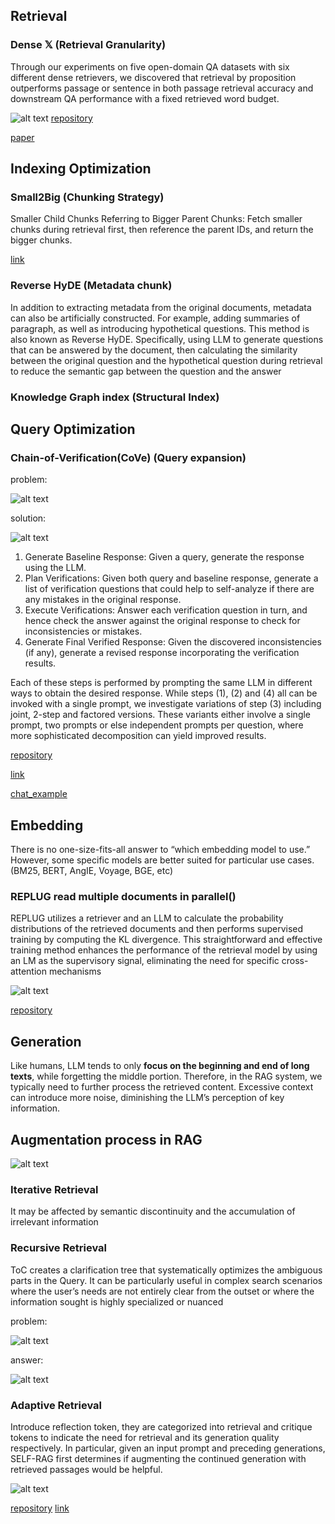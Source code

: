 ## Retrieval

### Dense 𝕏  (Retrieval Granularity)
Through our experiments on five open-domain QA datasets with six different dense retrievers, we discovered that retrieval by proposition outperforms passage or sentence in both passage retrieval accuracy and downstream QA performance with a fixed retrieved word budget.

![alt text](image.png)
[repository](https://github.com/chentong0/factoid-wiki)

[paper](https://arxiv.org/html/2312.06648v2/#S1.F2)

## Indexing Optimization

### Small2Big (Chunking Strategy)
Smaller Child Chunks Referring to Bigger Parent Chunks: Fetch smaller chunks during retrieval first, then reference the parent IDs, and return the bigger chunks.

[link](https://towardsdatascience.com/advanced-rag-01-small-to-big-retrieval-172181b396d4)


### Reverse HyDE (Metadata chunk)

In addition to extracting metadata from the original documents, metadata can also be artificially constructed. For example, adding summaries of paragraph, as well as introducing hypothetical questions. This method is also known as Reverse HyDE. Specifically, using LLM to generate questions that can be answered by the document, then calculating the similarity between the original question and the hypothetical question during retrieval to reduce the semantic gap between the question and the answer

### Knowledge Graph index (Structural Index)

## Query Optimization

### Chain-of-Verification(CoVe) (Query expansion)
problem:

![alt text](image-3.png)

solution:

![alt text](image-1.png)

1.  Generate Baseline Response: Given a query, generate the response using the LLM.
2. Plan Verifications: Given both query and baseline response, generate a list of verification
questions that could help to self-analyze if there are any mistakes in the original response.
3. Execute Verifications: Answer each verification question in turn, and hence check the answer
against the original response to check for inconsistencies or mistakes.
4. Generate Final Verified Response: Given the discovered inconsistencies (if any), generate a
revised response incorporating the verification results.

Each of these steps is performed by prompting the same LLM in different ways to obtain the desired
response. While steps (1), (2) and (4) all can be invoked with a single prompt, we investigate
variations of step (3) including joint, 2-step and factored versions. These variants either involve a
single prompt, two prompts or else independent prompts per question, where more sophisticated
decomposition can yield improved results.

[repository](https://github.com/ritun16/chain-of-verification.git)

[link](https://sourajit16-02-93.medium.com/chain-of-verification-cove-understanding-implementation-e7338c7f4cb5)

[chat_example](https://chatgpt.com/share/e/4c8f67eb-c7c1-44f1-a96f-d2aca07ea1f7)

## Embedding

There is no one-size-fits-all answer to “which embedding model to use.” However, some specific models are better suited for particular use cases. (BM25, BERT, AngIE, Voyage, BGE, etc)

### REPLUG read multiple documents in parallel()
REPLUG utilizes a retriever and an LLM to calculate the probability distributions of the retrieved documents and then performs supervised training by computing the KL divergence. This straightforward and effective training method enhances the performance of the retrieval model by using an LM as the supervisory signal, eliminating the need for specific cross-attention mechanisms

![alt text](image-5.png)

[repository](https://github.com/IntelLabs/fastRAG/blob/main/examples/replug_parallel_reader.ipynb)


## Generation

Like humans, LLM tends to only **focus on the beginning and end of long texts**, while forgetting the middle portion. Therefore, in the RAG system, we typically need to further process the retrieved content. Excessive context can introduce more noise, diminishing the LLM’s perception of key information.

## Augmentation process in RAG

![alt text](image-4.png)

### Iterative Retrieval
It may be affected by semantic discontinuity and the accumulation of irrelevant information
### Recursive Retrieval
ToC creates a clarification tree that systematically optimizes the ambiguous parts in the Query. It can be particularly useful in complex search scenarios where the user’s needs are not entirely clear from the outset or where the information sought is highly specialized or nuanced

problem:

![alt text](image-6.png)

answer:

![alt text](image-7.png)

### Adaptive Retrieval
Introduce reflection token, they are categorized into retrieval and critique tokens to
indicate the need for retrieval and its generation quality respectively. In particular,
given an input prompt and preceding generations, SELF-RAG first determines if augmenting the
continued generation with retrieved passages would be helpful.

![alt text](image-8.png)

[repository](https://github.com/AkariAsai/self-rag)
[link](https://selfrag.github.io/)